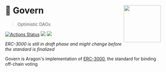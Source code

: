 # 🐥 Govern <img align="right" src="../../raw/master/.github/govern.png" height="120px" />

> Optimistic DAOs

[![Actions Status](https://github.com/aragon/govern/workflows/Test%and%20deploy/badge.svg)](https://github.com/aragon/govern/actions)
 [![](https://img.shields.io/npm/v/@aragon/govern)](https://www.npmjs.com/package/@aragon/govern) [![](https://img.shields.io/badge/solidity-%3E%3D%200.6.8-lightgrey)](https://img.shields.io/badge/solidity-%3E%3D%200.6.8-lightgrey)

_ERC-3000 is still in draft phase and might change before the standard is finalized_

Govern is Aragon's implementation of [ERC-3000](https://github.com/ethereum/EIPs/pull/3000), the standard for binding off-chain voting